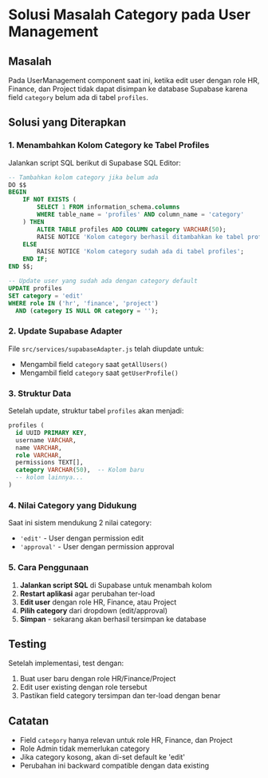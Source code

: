 # Solusi Masalah Category pada User Management

## Masalah
Pada UserManagement component saat ini, ketika edit user dengan role HR, Finance, dan Project tidak dapat disimpan ke database Supabase karena field `category` belum ada di tabel `profiles`.

## Solusi yang Diterapkan

### 1. Menambahkan Kolom Category ke Tabel Profiles

Jalankan script SQL berikut di Supabase SQL Editor:

```sql
-- Tambahkan kolom category jika belum ada
DO $$ 
BEGIN
    IF NOT EXISTS (
        SELECT 1 FROM information_schema.columns 
        WHERE table_name = 'profiles' AND column_name = 'category'
    ) THEN
        ALTER TABLE profiles ADD COLUMN category VARCHAR(50);
        RAISE NOTICE 'Kolom category berhasil ditambahkan ke tabel profiles';
    ELSE
        RAISE NOTICE 'Kolom category sudah ada di tabel profiles';
    END IF;
END $$;

-- Update user yang sudah ada dengan category default
UPDATE profiles 
SET category = 'edit' 
WHERE role IN ('hr', 'finance', 'project') 
  AND (category IS NULL OR category = '');
```

### 2. Update Supabase Adapter

File `src/services/supabaseAdapter.js` telah diupdate untuk:
- Mengambil field `category` saat `getAllUsers()`
- Mengambil field `category` saat `getUserProfile()`

### 3. Struktur Data

Setelah update, struktur tabel `profiles` akan menjadi:
```sql
profiles (
  id UUID PRIMARY KEY,
  username VARCHAR,
  name VARCHAR,
  role VARCHAR,
  permissions TEXT[],
  category VARCHAR(50),  -- Kolom baru
  -- kolom lainnya...
)
```

### 4. Nilai Category yang Didukung

Saat ini sistem mendukung 2 nilai category:
- `'edit'` - User dengan permission edit
- `'approval'` - User dengan permission approval

### 5. Cara Penggunaan

1. **Jalankan script SQL** di Supabase untuk menambah kolom
2. **Restart aplikasi** agar perubahan ter-load
3. **Edit user** dengan role HR, Finance, atau Project
4. **Pilih category** dari dropdown (edit/approval)
5. **Simpan** - sekarang akan berhasil tersimpan ke database

## Testing

Setelah implementasi, test dengan:
1. Buat user baru dengan role HR/Finance/Project
2. Edit user existing dengan role tersebut
3. Pastikan field category tersimpan dan ter-load dengan benar

## Catatan

- Field `category` hanya relevan untuk role HR, Finance, dan Project
- Role Admin tidak memerlukan category
- Jika category kosong, akan di-set default ke 'edit'
- Perubahan ini backward compatible dengan data existing
